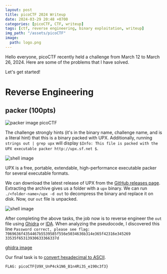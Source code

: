 ```yaml
---
layout: post
title: picoCTF 2024 Writeup
date: 2024-03-29 20:48 +0700
categories: [picoCTF, CTF, writeup]
tags: [ctf, reverse engineering, binary exploitation, writeup]
img_path: "/assets/picoCTF"
image:
  path: logo.png
---
```


Hello everyone, picoCTF recently held a challenge from March 12 to March 26, 2024. Here are some of the problems that I have solved.

Let's get started!

# Reverse Engineering

## packer (100pts)

![packer image picoCTF](/img/20240329220649.png)

The challenge strongly hints (it's in the binary name, challenge name, and is a literal hint) that this is a binary packed with UPX. Additionally, running `strings out | grep upx` will display `$Info: This file is packed with the UPX executable packer http://upx.sf.net $`.

![shell image](/img/20240329223902.png)

UPX is a free, portable, extendable, high-performance executable packer for several executable formats.

We can download the latest release of UPX from the [GitHub releases page](https://github.com/upx/upx/releases). Extracting the archive gives us a folder with a `upx` binary. We can run `./<folder-name>/upx -d out` to decompress the binary and replace it on disk. Now, our `out` file is unpacked.

![shell image](/img/20240329225456.png)

After completing the above tasks, the job now is to reverse engineer the `out` file using [Ghidra](https://ghidra-sre.org/) or [IDA](https://hex-rays.com/ida-pro/). When analyzing the pseudocode, I discovered this line `Password correct, please see flag: 7069636f4354467b5539585f556e5034636b314e365f42316e345269 33535f65313930633366337d`

[ghidra image](/img/20240329232511.png)

Our final task is to [convert hexadecimal to ASCII](https://www.rapidtables.com/convert/number/hex-to-ascii.html).

`FLAG: picoCTF{U9X_UnP4ck1N6_B1n4Ri3S_e190c3f3}`
